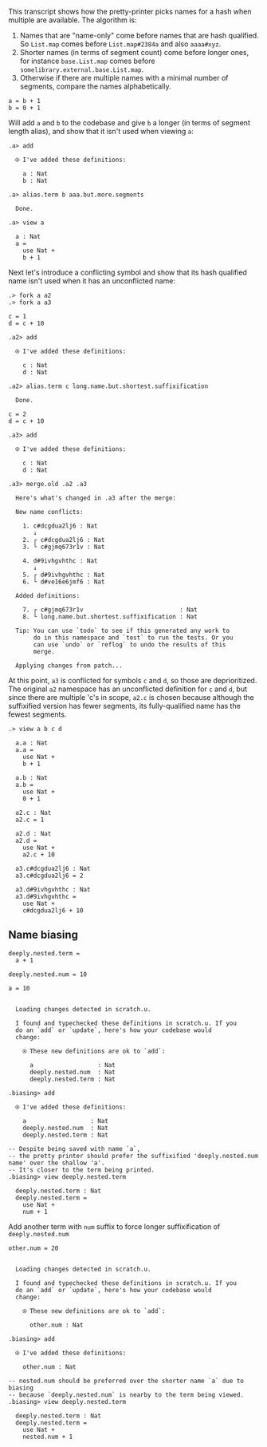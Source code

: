 This transcript shows how the pretty-printer picks names for a hash when multiple are available. The algorithm is:

1. Names that are "name-only" come before names that are hash qualified. So `List.map` comes before `List.map#2384a` and also `aaaa#xyz`.
2. Shorter names (in terms of segment count) come before longer ones, for instance `base.List.map` comes before `somelibrary.external.base.List.map`.
3. Otherwise if there are multiple names with a minimal number of segments, compare the names alphabetically.

```unison
a = b + 1
b = 0 + 1
```

Will add `a` and `b` to the codebase and give `b` a longer (in terms of segment length alias), and show that it isn't used when viewing `a`:

```ucm
.a> add

  ⍟ I've added these definitions:
  
    a : Nat
    b : Nat

.a> alias.term b aaa.but.more.segments

  Done.

.a> view a

  a : Nat
  a =
    use Nat +
    b + 1

```
Next let's introduce a conflicting symbol and show that its hash qualified name isn't used when it has an unconflicted name:

```
.> fork a a2
.> fork a a3

```

```unison
c = 1
d = c + 10
```

```ucm
.a2> add

  ⍟ I've added these definitions:
  
    c : Nat
    d : Nat

.a2> alias.term c long.name.but.shortest.suffixification

  Done.

```
```unison
c = 2
d = c + 10
```

```ucm
.a3> add

  ⍟ I've added these definitions:
  
    c : Nat
    d : Nat

.a3> merge.old .a2 .a3

  Here's what's changed in .a3 after the merge:
  
  New name conflicts:
  
    1. c#dcgdua2lj6 : Nat
       ↓
    2. ┌ c#dcgdua2lj6 : Nat
    3. └ c#gjmq673r1v : Nat
    
    4. d#9ivhgvhthc : Nat
       ↓
    5. ┌ d#9ivhgvhthc : Nat
    6. └ d#ve16e6jmf6 : Nat
  
  Added definitions:
  
    7. ┌ c#gjmq673r1v                           : Nat
    8. └ long.name.but.shortest.suffixification : Nat
  
  Tip: You can use `todo` to see if this generated any work to
       do in this namespace and `test` to run the tests. Or you
       can use `undo` or `reflog` to undo the results of this
       merge.

  Applying changes from patch...

```
At this point, `a3` is conflicted for symbols `c` and `d`, so those are deprioritized.
The original `a2` namespace has an unconflicted definition for `c` and `d`, but since there are multiple 'c's in scope,
`a2.c` is chosen because although the suffixified version has fewer segments, its fully-qualified name has the fewest segments.

```ucm
.> view a b c d

  a.a : Nat
  a.a =
    use Nat +
    b + 1
  
  a.b : Nat
  a.b =
    use Nat +
    0 + 1
  
  a2.c : Nat
  a2.c = 1
  
  a2.d : Nat
  a2.d =
    use Nat +
    a2.c + 10
  
  a3.c#dcgdua2lj6 : Nat
  a3.c#dcgdua2lj6 = 2
  
  a3.d#9ivhgvhthc : Nat
  a3.d#9ivhgvhthc =
    use Nat +
    c#dcgdua2lj6 + 10

```
## Name biasing

```unison
deeply.nested.term =
  a + 1

deeply.nested.num = 10

a = 10
```

```ucm

  Loading changes detected in scratch.u.

  I found and typechecked these definitions in scratch.u. If you
  do an `add` or `update`, here's how your codebase would
  change:
  
    ⍟ These new definitions are ok to `add`:
    
      a                  : Nat
      deeply.nested.num  : Nat
      deeply.nested.term : Nat

```
```ucm
.biasing> add

  ⍟ I've added these definitions:
  
    a                  : Nat
    deeply.nested.num  : Nat
    deeply.nested.term : Nat

-- Despite being saved with name `a`,
-- the pretty printer should prefer the suffixified 'deeply.nested.num name' over the shallow 'a'.
-- It's closer to the term being printed.
.biasing> view deeply.nested.term

  deeply.nested.term : Nat
  deeply.nested.term =
    use Nat +
    num + 1

```
Add another term with `num` suffix to force longer suffixification of `deeply.nested.num`

```unison
other.num = 20
```

```ucm

  Loading changes detected in scratch.u.

  I found and typechecked these definitions in scratch.u. If you
  do an `add` or `update`, here's how your codebase would
  change:
  
    ⍟ These new definitions are ok to `add`:
    
      other.num : Nat

```
```ucm
.biasing> add

  ⍟ I've added these definitions:
  
    other.num : Nat

-- nested.num should be preferred over the shorter name `a` due to biasing
-- because `deeply.nested.num` is nearby to the term being viewed.
.biasing> view deeply.nested.term

  deeply.nested.term : Nat
  deeply.nested.term =
    use Nat +
    nested.num + 1

```
